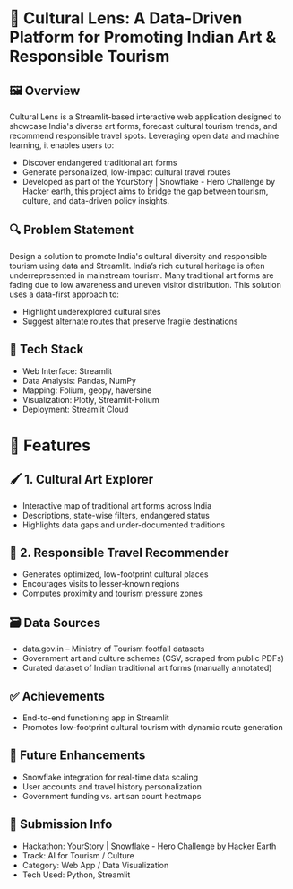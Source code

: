 # 🧭 Cultural Lens: A Data-Driven Platform for Promoting Indian Art & Responsible Tourism
## 🖼️ Overview
Cultural Lens is a Streamlit-based interactive web application designed to showcase India's diverse art forms, forecast cultural tourism trends, and recommend responsible travel spots. Leveraging open data and machine learning, it enables users to:

- Discover endangered traditional art forms
- Generate personalized, low-impact cultural travel routes
- Developed as part of the YourStory | Snowflake - Hero Challenge by Hacker earth, this project aims to bridge the gap between tourism, culture, and data-driven policy insights.

## 🔍 Problem Statement
Design a solution to promote India's cultural diversity and responsible tourism using data and Streamlit.
India’s rich cultural heritage is often underrepresented in mainstream tourism. Many traditional art forms are fading due to low awareness and uneven visitor distribution. This solution uses a data-first approach to:
- Highlight underexplored cultural sites
- Suggest alternate routes that preserve fragile destinations

## 🧠 Tech Stack
- Web Interface:	Streamlit
- Data Analysis:	Pandas, NumPy
- Mapping:	Folium, geopy, haversine
- Visualization:	Plotly, Streamlit-Folium
- Deployment:	Streamlit Cloud

# 📂 Features
## 🖌️ 1. Cultural Art Explorer
- Interactive map of traditional art forms across India
- Descriptions, state-wise filters, endangered status
- Highlights data gaps and under-documented traditions

## 🧭 2. Responsible Travel Recommender
- Generates optimized, low-footprint cultural places
- Encourages visits to lesser-known regions
- Computes proximity and tourism pressure zones

## 🗃️ Data Sources
- data.gov.in – Ministry of Tourism footfall datasets
- Government art and culture schemes (CSV, scraped from public PDFs)
- Curated dataset of Indian traditional art forms (manually annotated)


## ✅ Achievements
- End-to-end functioning app in Streamlit
- Promotes low-footprint cultural tourism with dynamic route generation

## 🧩 Future Enhancements
- Snowflake integration for real-time data scaling
- User accounts and travel history personalization
- Government funding vs. artisan count heatmaps

## 🏁 Submission Info
- Hackathon: YourStory | Snowflake - Hero Challenge by Hacker Earth
- Track: AI for Tourism / Culture
- Category: Web App / Data Visualization
- Tech Used: Python, Streamlit
